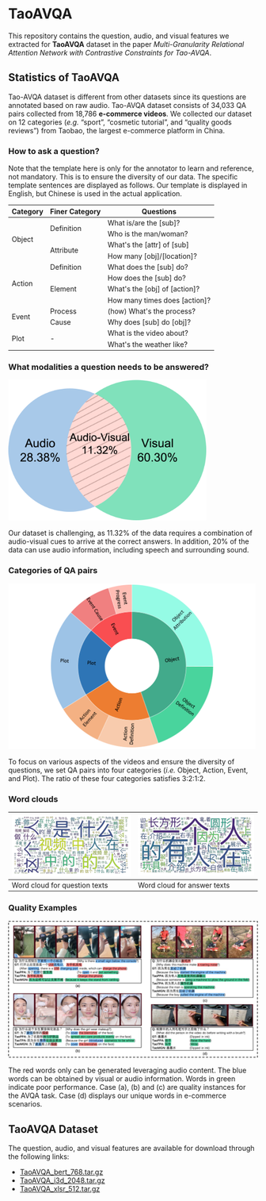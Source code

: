 # TaoAVQA

This repository contains the question, audio, and visual features we extracted for **TaoAVQA** dataset in the paper *Multi-Granularity Relational Attention Network with Contrastive Constraints for Tao-AVQA*.


## Statistics of TaoAVQA

Tao-AVQA dataset is different from other datasets since its questions are annotated based on raw audio. Tao-AVQA dataset consists of 34,033 QA pairs collected from 18,786 **e-commerce videos**. We collected our dataset on 12 categories (*e.g.* “sport”, “cosmetic tutorial”, and “quality goods reviews”) from Taobao, the largest e-commerce platform in China.


### How to ask a question?

Note that the template here is only for the annotator to learn and reference, not mandatory. This is to ensure the diversity of our data. The specific template sentences are displayed as follows. Our template is displayed in English, but Chinese is used in the actual application.

<table class="tg">
<thead>
  <tr>
    <th class="tg-c3ow">Category</th>
    <th class="tg-c3ow">Finer Category</th>
    <th class="tg-c3ow">Questions</th>
  </tr>
</thead>
<tbody>
  <tr>
    <td class="tg-c3ow" rowspan="4">Object</td>
    <td class="tg-c3ow" rowspan="2">Definition</td>
    <td class="tg-0pky">What is/are the [sub]?</td>
  </tr>
  <tr>
    <td class="tg-0pky">Who is the man/woman?</td>
  </tr>
  <tr>
    <td class="tg-c3ow" rowspan="2">Attribute</td>
    <td class="tg-0pky">What's the [attr] of [sub]</td>
  </tr>
  <tr>
    <td class="tg-0pky">How many [obj]/[location]?</td>
  </tr>
  <tr>
    <td class="tg-c3ow" rowspan="4">Action</td>
    <td class="tg-c3ow">Definition</td>
    <td class="tg-0pky">What does the [sub] do?</td>
  </tr>
  <tr>
    <td class="tg-c3ow" rowspan="3">Element</td>
    <td class="tg-0pky">How does the [sub] do?</td>
  </tr>
  <tr>
    <td class="tg-0pky">What's the [obj] of [action]?</td>
  </tr>
  <tr>
    <td class="tg-0pky">How many times does [action]?</td>
  </tr>
  <tr>
    <td class="tg-c3ow" rowspan="2">Event</td>
    <td class="tg-c3ow">Process</td>
    <td class="tg-0pky">(how) What's the process?</td>
  </tr>
  <tr>
    <td class="tg-c3ow">Cause</td>
    <td class="tg-0pky">Why does [sub] do [obj]?</td>
  </tr>
  <tr>
    <td class="tg-c3ow" rowspan="2">Plot</td>
    <td class="tg-c3ow" rowspan="2">-</td>
    <td class="tg-0pky">What is the video about?</td>
  </tr>
  <tr>
    <td class="tg-0pky">What's the weather like?</td>
  </tr>
</tbody>
</table>


### What modalities a question needs to be answered?

<!-- ![](/images/veien_fig.png) -->
<img src="/images/veien_fig.png" alt="drawing" width="400"/>

Our dataset is challenging, as 11.32% of the data requires a combination of audio-visual cues to arrive at the correct answers. In addition, 20% of the data can use audio information, including speech and surrounding sound.


### Categories of QA pairs

<img src="/images/catg.png" alt="drawing" width="500"/>

To focus on various aspects of the videos and ensure the diversity of questions, we set QA pairs into four categories (*i.e.* Object, Action, Event, and Plot). The ratio of these four categories satisfies 3:2:1:2. 


### Word clouds

<table>
  <thead>
    <tr>
      <th><img src="/images/fig_qwords.png" alt="drawing" width="600"/></th>
      <th><img src="/images/fig_awords.png" alt="drawing" width="600"/></th>
    </tr>
  </thead>
  <tbody>
    <tr>
      <td>Word cloud for question texts</td>
      <td>Word cloud for answer texts</td>
    </tr>
  </tbody>
</table>


### Quality Examples

<img src="/images/category.jpg" alt="drawing" width="800"/>

The red words only can be generated leveraging audio content. The blue words can be obtained by visual or audio information. Words in green indicate poor performance. Case (a), (b) and (c) are quality instances for the AVQA task. Case (d) displays our unique words in e-commerce scenarios.


## TaoAVQA Dataset

The question, audio, and visual features are available for download through the following links:
+ [TaoAVQA_bert_768.tar.gz](http://taocaption.oss-cn-hangzhou.aliyuncs.com/TaoAVQA/TaoAVQA_bert.tar.gz)
+ [TaoAVQA_i3d_2048.tar.gz](http://taocaption.oss-cn-hangzhou.aliyuncs.com/TaoAVQA/TaoAVQA_i3d.tar.gz)
+ [TaoAVQA_xlsr_512.tar.gz](http://taocaption.oss-cn-hangzhou.aliyuncs.com/TaoAVQA/TaoAVQA_xlsr.tar.gz)
